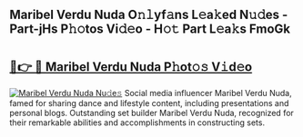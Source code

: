 ## Maribel Verdu Nuda O𝚗𝚕yf𝚊ns L𝚎a𝚔ed N𝚞𝚍es - Part-jHs P𝚑𝚘tos Vi𝚍𝚎o - H𝚘𝚝 Part L𝚎a𝚔s FmoGk

# <h2><a href="http://kf5r3a.oniu.top/?m=Maribel+Verdu+Nuda">🔗👉 🔴 Maribel Verdu Nuda P𝚑ot𝚘𝚜 V𝚒d𝚎o</a></h2>

[![Maribel Verdu Nuda Nu𝚍e𝚜](https://i.imgur.com/0qMVB7G.gif)](http://kf5r3a.oniu.top/?m=Maribel+Verdu+Nuda)
Social media influencer Maribel Verdu Nuda, famed for sharing dance and lifestyle content, including presentations and personal blogs. Outstanding set builder Maribel Verdu Nuda, recognized for their remarkable abilities and accomplishments in constructing sets.  

